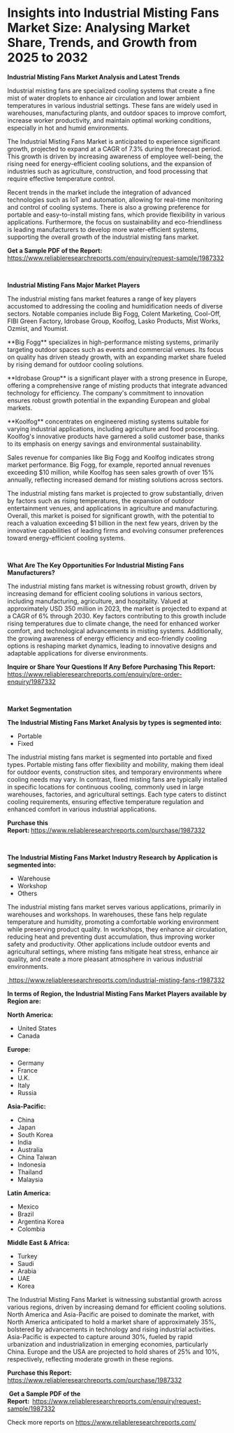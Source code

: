 <p><h1>Insights into Industrial Misting Fans Market Size: Analysing Market Share, Trends, and Growth from 2025 to 2032</h1></p><p><strong>Industrial Misting Fans Market Analysis and Latest Trends</strong></p>
<p><p>Industrial misting fans are specialized cooling systems that create a fine mist of water droplets to enhance air circulation and lower ambient temperatures in various industrial settings. These fans are widely used in warehouses, manufacturing plants, and outdoor spaces to improve comfort, increase worker productivity, and maintain optimal working conditions, especially in hot and humid environments.</p><p>The Industrial Misting Fans Market is anticipated to experience significant growth, projected to expand at a CAGR of 7.3% during the forecast period. This growth is driven by increasing awareness of employee well-being, the rising need for energy-efficient cooling solutions, and the expansion of industries such as agriculture, construction, and food processing that require effective temperature control.</p><p>Recent trends in the market include the integration of advanced technologies such as IoT and automation, allowing for real-time monitoring and control of cooling systems. There is also a growing preference for portable and easy-to-install misting fans, which provide flexibility in various applications. Furthermore, the focus on sustainability and eco-friendliness is leading manufacturers to develop more water-efficient systems, supporting the overall growth of the industrial misting fans market.</p></p>
<p><strong>Get a Sample PDF of the Report:&nbsp;</strong> <a href="https://www.reliableresearchreports.com/enquiry/request-sample/1987332?utm_campaign=2283&utm_medium=2&utm_source=Github&utm_content=ia&utm_term=10042025&utm_id=industrial-misting-fans">https://www.reliableresearchreports.com/enquiry/request-sample/1987332</a></p>
<p>&nbsp;</p>
<p><strong>Industrial Misting Fans Major Market Players</strong></p>
<p><p>The industrial misting fans market features a range of key players accustomed to addressing the cooling and humidification needs of diverse sectors. Notable companies include Big Fogg, Colent Marketing, Cool-Off, FIBI Green Factory, Idrobase Group, Koolfog, Lasko Products, Mist Works, Ozmist, and Youmist.</p><p>**Big Fogg** specializes in high-performance misting systems, primarily targeting outdoor spaces such as events and commercial venues. Its focus on quality has driven steady growth, with an expanding market share fueled by rising demand for outdoor cooling solutions.</p><p>**Idrobase Group** is a significant player with a strong presence in Europe, offering a comprehensive range of misting products that integrate advanced technology for efficiency. The company's commitment to innovation ensures robust growth potential in the expanding European and global markets.</p><p>**Koolfog** concentrates on engineered misting systems suitable for varying industrial applications, including agriculture and food processing. Koolfog's innovative products have garnered a solid customer base, thanks to its emphasis on energy savings and environmental sustainability.</p><p>Sales revenue for companies like Big Fogg and Koolfog indicates strong market performance. Big Fogg, for example, reported annual revenues exceeding $10 million, while Koolfog has seen sales growth of over 15% annually, reflecting increased demand for misting solutions across sectors.</p><p>The industrial misting fans market is projected to grow substantially, driven by factors such as rising temperatures, the expansion of outdoor entertainment venues, and applications in agriculture and manufacturing. Overall, this market is poised for significant growth, with the potential to reach a valuation exceeding $1 billion in the next few years, driven by the innovative capabilities of leading firms and evolving consumer preferences toward energy-efficient cooling systems.</p></p>
<p>&nbsp;</p>
<p><strong>What Are The Key Opportunities For Industrial Misting Fans Manufacturers?</strong></p>
<p><p>The industrial misting fans market is witnessing robust growth, driven by increasing demand for efficient cooling solutions in various sectors, including manufacturing, agriculture, and hospitality. Valued at approximately USD 350 million in 2023, the market is projected to expand at a CAGR of 6% through 2030. Key factors contributing to this growth include rising temperatures due to climate change, the need for enhanced worker comfort, and technological advancements in misting systems. Additionally, the growing awareness of energy efficiency and eco-friendly cooling options is reshaping market dynamics, leading to innovative designs and adaptable applications for diverse environments.</p></p>
<p><strong>Inquire or Share Your Questions If Any Before Purchasing This Report:</strong> <a href="https://www.reliableresearchreports.com/enquiry/pre-order-enquiry/1987332?utm_campaign=2283&utm_medium=2&utm_source=Github&utm_content=ia&utm_term=10042025&utm_id=industrial-misting-fans">https://www.reliableresearchreports.com/enquiry/pre-order-enquiry/1987332</a></p>
<p>&nbsp;</p>
<p><strong>Market Segmentation</strong></p>
<p><strong>The Industrial Misting Fans Market Analysis by types is segmented into:</strong></p>
<p><ul><li>Portable</li><li>Fixed</li></ul></p>
<p><p>The industrial misting fans market is segmented into portable and fixed types. Portable misting fans offer flexibility and mobility, making them ideal for outdoor events, construction sites, and temporary environments where cooling needs may vary. In contrast, fixed misting fans are typically installed in specific locations for continuous cooling, commonly used in large warehouses, factories, and agricultural settings. Each type caters to distinct cooling requirements, ensuring effective temperature regulation and enhanced comfort in various industrial applications.</p></p>
<p><strong>Purchase this Report:&nbsp;</strong><a href="https://www.reliableresearchreports.com/purchase/1987332?utm_campaign=2283&utm_medium=2&utm_source=Github&utm_content=ia&utm_term=10042025&utm_id=industrial-misting-fans">https://www.reliableresearchreports.com/purchase/1987332</a></p>
<p>&nbsp;</p>
<p><strong>The Industrial Misting Fans Market Industry Research by Application is segmented into:</strong></p>
<p><ul><li>Warehouse</li><li>Workshop</li><li>Others</li></ul></p>
<p><p>The industrial misting fans market serves various applications, primarily in warehouses and workshops. In warehouses, these fans help regulate temperature and humidity, promoting a comfortable working environment while preserving product quality. In workshops, they enhance air circulation, reducing heat and preventing dust accumulation, thus improving worker safety and productivity. Other applications include outdoor events and agricultural settings, where misting fans mitigate heat stress, enhance air quality, and create a more pleasant atmosphere in various industrial environments.</p></p>
<p><a href="https://www.reliableresearchreports.com/industrial-misting-fans-r1987332?utm_campaign=2283&utm_medium=2&utm_source=Github&utm_content=ia&utm_term=10042025&utm_id=industrial-misting-fans">&nbsp;https://www.reliableresearchreports.com/industrial-misting-fans-r1987332</a></p>
<p><strong>In terms of Region, the Industrial Misting Fans Market Players available by Region are:</strong></p>
<p>
    <p> <strong> North America: </strong>
        <ul>
            <li>United States</li>
            <li>Canada</li>
        </ul>
        </p> 
    <p> <strong> Europe: </strong>
        <ul>
            <li>Germany</li>
            <li>France</li>
            <li>U.K.</li>
            <li>Italy</li>
            <li>Russia</li>
        </ul>
        </p> 
    <p> <strong> Asia-Pacific: </strong>
        <ul>
            <li>China</li>
            <li>Japan</li>
            <li>South Korea</li>
            <li>India</li>
            <li>Australia</li>
            <li>China Taiwan</li>
            <li>Indonesia</li>
            <li>Thailand</li>
            <li>Malaysia</li>
        </ul>
        </p> 
    <p> <strong> Latin America: </strong>
        <ul>
            <li>Mexico</li>
            <li>Brazil</li>
            <li>Argentina Korea</li>
            <li>Colombia</li>
        </ul>
        </p> 
    <p> <strong> Middle East & Africa: </strong>
        <ul>
            <li>Turkey</li>
            <li>Saudi</li>
            <li>Arabia</li>
            <li>UAE</li>
            <li>Korea</li>
        </ul>
    </p>
    </p>
<p><p>The Industrial Misting Fans Market is witnessing substantial growth across various regions, driven by increasing demand for efficient cooling solutions. North America and Asia-Pacific are poised to dominate the market, with North America anticipated to hold a market share of approximately 35%, bolstered by advancements in technology and rising industrial activities. Asia-Pacific is expected to capture around 30%, fueled by rapid urbanization and industrialization in emerging economies, particularly China. Europe and the USA are projected to hold shares of 25% and 10%, respectively, reflecting moderate growth in these regions.</p></p>
<p><strong>Purchase this Report: </strong><a href="https://www.reliableresearchreports.com/purchase/1987332?utm_campaign=2283&utm_medium=2&utm_source=Github&utm_content=ia&utm_term=10042025&utm_id=industrial-misting-fans">https://www.reliableresearchreports.com/purchase/1987332</a></p>
<p>&nbsp;<strong>Get a Sample PDF of the Report:&nbsp;&nbsp;</strong><a href="https://www.reliableresearchreports.com/enquiry/request-sample/1987332?utm_campaign=2283&utm_medium=2&utm_source=Github&utm_content=ia&utm_term=10042025&utm_id=industrial-misting-fans">https://www.reliableresearchreports.com/enquiry/request-sample/1987332</a></p>
<p><strong></strong></p>
<p>Check more reports on <a href="https://www.reliableresearchreports.com/?utm_campaign=2283&utm_medium=2&utm_source=Github&utm_content=ia&utm_term=10042025&utm_id=industrial-misting-fans">https://www.reliableresearchreports.com/</a></p>